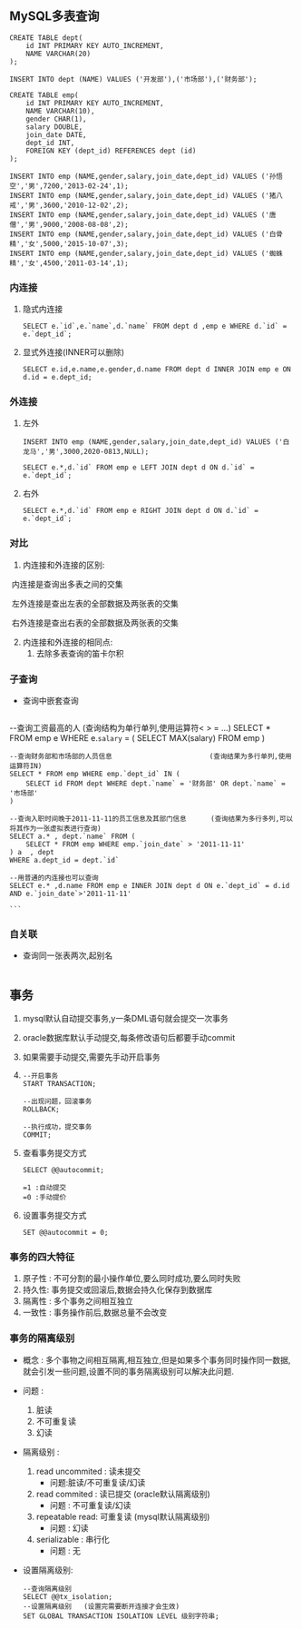 ## MySQL多表查询

```mysql
CREATE TABLE dept(
	id INT PRIMARY KEY AUTO_INCREMENT,
	NAME VARCHAR(20)
);

INSERT INTO dept (NAME) VALUES ('开发部'),('市场部'),('财务部');

CREATE TABLE emp(
	id INT PRIMARY KEY AUTO_INCREMENT,
	NAME VARCHAR(10),
	gender CHAR(1),
	salary DOUBLE,
	join_date DATE,
	dept_id INT,
	FOREIGN KEY (dept_id) REFERENCES dept (id)
);

INSERT INTO emp (NAME,gender,salary,join_date,dept_id) VALUES ('孙悟空','男',7200,'2013-02-24',1);
INSERT INTO emp (NAME,gender,salary,join_date,dept_id) VALUES ('猪八戒','男',3600,'2010-12-02',2);
INSERT INTO emp (NAME,gender,salary,join_date,dept_id) VALUES ('唐僧','男',9000,'2008-08-08',2);
INSERT INTO emp (NAME,gender,salary,join_date,dept_id) VALUES ('白骨精','女',5000,'2015-10-07',3);
INSERT INTO emp (NAME,gender,salary,join_date,dept_id) VALUES ('蜘蛛精','女',4500,'2011-03-14',1);
```

### 内连接

1. 隐式内连接

   ```mysql
   SELECT e.`id`,e.`name`,d.`name` FROM dept d ,emp e WHERE d.`id` = e.`dept_id`;
   ```

2. 显式外连接(INNER可以删除)

   ```mysql
   SELECT e.id,e.name,e.gender,d.name FROM dept d INNER JOIN emp e ON d.id = e.dept_id;
   ```
### 外连接
1. 左外

   ```mysql
   INSERT INTO emp (NAME,gender,salary,join_date,dept_id) VALUES ('白龙马','男',3000,2020-0813,NULL);
   
   SELECT e.*,d.`id` FROM emp e LEFT JOIN dept d ON d.`id` = e.`dept_id`;
   ```

2. 右外

   ```mysql
   SELECT e.*,d.`id` FROM emp e RIGHT JOIN dept d ON d.`id` = e.`dept_id`;
   ```

### 对比

1. 内连接和外连接的区别:

​		内连接是查询出多表之间的交集

​		左外连接是查出左表的全部数据及两张表的交集

​		右外连接是查出右表的全部数据及两张表的交集

2. 内连接和外连接的相同点:
   1. 去除多表查询的笛卡尔积

### 子查询

- 查询中嵌套查询

	```mysql
--查询工资最高的人  								(查询结构为单行单列,使用运算符< > = ...)
SELECT * FROM emp e WHERE e.`salary` = (
	SELECT MAX(salary) FROM emp 
)
	
	--查询财务部和市场部的人员信息						(查询结果为多行单列,使用运算符IN)
	SELECT * FROM emp WHERE emp.`dept_id` IN (
		SELECT id FROM dept WHERE dept.`name` = '财务部' OR dept.`name` = '市场部'
	)
	
	--查询入职时间晚于2011-11-11的员工信息及其部门信息		 (查询结果为多行多列,可以将其作为一张虚拟表进行查询)
	SELECT a.* , dept.`name` FROM (
		SELECT * FROM emp WHERE emp.`join_date` > '2011-11-11'
	) a  , dept 
	WHERE a.dept_id = dept.`id`
	
	--用普通的内连接也可以查询
	SELECT e.* ,d.name FROM emp e INNER JOIN dept d ON e.`dept_id` = d.id AND e.`join_date`>'2011-11-11'
	
	```

### 自关联

 - 查询同一张表两次,起别名

   ```mysql
   
   ```




## 事务

1. mysql默认自动提交事务,y一条DML语句就会提交一次事务

2. oracle数据库默认手动提交,每条修改语句后都要手动commit

3. 如果需要手动提交,需要先手动开启事务

4. ```mysql
   --开启事务
   START TRANSACTION;
   
   --出现问题，回滚事务
   ROLLBACK;
   
   --执行成功，提交事务
   COMMIT;
   ```

4. 查看事务提交方式

   ```mysql
   SELECT @@autocommit;
   
   =1 :自动提交
   =0 :手动提价
   ```

5. 设置事务提交方式

   ```mysql
   SET @@autocommit = 0;
   ```

### 事务的四大特征

1. 原子性 : 不可分割的最小操作单位,要么同时成功,要么同时失败
2. 持久性: 事务提交或回滚后,数据会持久化保存到数据库
3. 隔离性 : 多个事务之间相互独立
4. 一致性 : 事务操作前后,数据总量不会改变

### 事务的隔离级别

- 概念 : 多个事物之间相互隔离,相互独立,但是如果多个事务同时操作同一数据,就会引发一些问题,设置不同的事务隔离级别可以解决此问题.
- 问题 : 
   	1. 脏读
   	2. 不可重复读
   	3. 幻读
- 隔离级别 : 
  1. read uncommited : 读未提交  
     - 问题:脏读/不可重复读/幻读
  2. read commited : 读已提交   (oracle默认隔离级别)
     - 问题 : 不可重复读/幻读
  3. repeatable read: 可重复读    (mysql默认隔离级别)
     - 问题 : 幻读
  4. serializable : 串行化
     - 问题 : 无

- 设置隔离级别:

  ```mysql
  --查询隔离级别
  SELECT @@tx_isolation;
  --设置隔离级别   (设置完需要断开连接才会生效)
  SET GLOBAL TRANSACTION ISOLATION LEVEL 级别字符串;
  ```

  